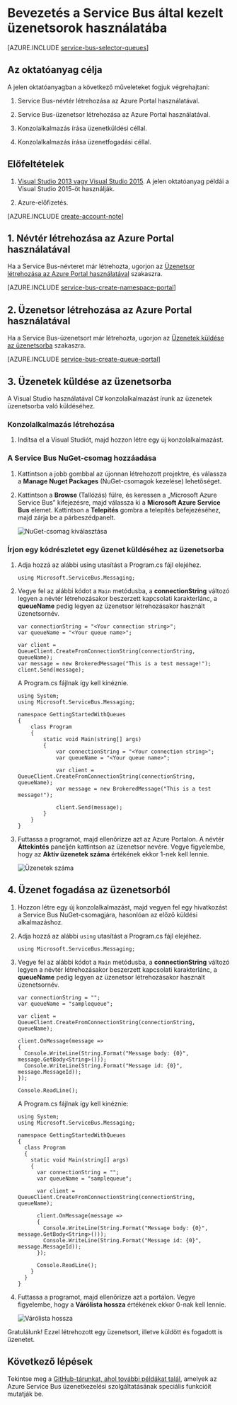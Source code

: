 <properties
    pageTitle="Bevezetés a Service Bus által kezelt üzenetsorok használatába | Microsoft Azure"
    description="C# konzolalkalmazás létrehozása Service Bus üzenetkezelés számára"
    services="service-bus-messaging"
    documentationCenter=".net"
    authors="jtaubensee"
    manager="timlt"
    editor=""/>

<tags
    ms.service="service-bus-messaging"
    ms.devlang="tbd"
    ms.topic="hero-article"
    ms.tgt_pltfrm="dotnet"
    ms.workload="na"
    ms.date="08/23/2016"
    ms.author="jotaub;sethm"/>


# Bevezetés a Service Bus által kezelt üzenetsorok használatába

[AZURE.INCLUDE [service-bus-selector-queues](../../includes/service-bus-selector-queues.md)]

## Az oktatóanyag célja

A jelen oktatóanyagban a következő műveleteket fogjuk végrehajtani:

1. Service Bus-névtér létrehozása az Azure Portal használatával.

2. Service Bus-üzenetsor létrehozása az Azure Portal használatával.

3. Konzolalkalmazás írása üzenetküldési céllal.

4. Konzolalkalmazás írása üzenetfogadási céllal.

## Előfeltételek

1. [Visual Studio 2013 vagy Visual Studio 2015](http://www.visualstudio.com). A jelen oktatóanyag példái a Visual Studio 2015-öt használják.

2. Azure-előfizetés.

[AZURE.INCLUDE [create-account-note](../../includes/create-account-note.md)]

## 1. Névtér létrehozása az Azure Portal használatával

Ha a Service Bus-névteret már létrehozta, ugorjon az [Üzenetsor létrehozása az Azure Portal használatával](#2-create-a-queue-using-the-azure-portal) szakaszra.

[AZURE.INCLUDE [service-bus-create-namespace-portal](../../includes/service-bus-create-namespace-portal.md)]

## 2. Üzenetsor létrehozása az Azure Portal használatával

Ha a Service Bus-üzenetsort már létrehozta, ugorjon az [Üzenetek küldése az üzenetsorba](#3-send-messages-to-the-queue) szakaszra.

[AZURE.INCLUDE [service-bus-create-queue-portal](../../includes/service-bus-create-queue-portal.md)]

## 3. Üzenetek küldése az üzenetsorba

A Visual Studio használatával C# konzolalkalmazást írunk az üzenetek üzenetsorba való küldéséhez.

### Konzolalkalmazás létrehozása

1. Indítsa el a Visual Studiót, majd hozzon létre egy új konzolalkalmazást.

### A Service Bus NuGet-csomag hozzáadása

1. Kattintson a jobb gombbal az újonnan létrehozott projektre, és válassza a **Manage Nuget Packages** (NuGet-csomagok kezelése) lehetőséget.

2. Kattintson a **Browse** (Tallózás) fülre, és keressen a „Microsoft Azure Service Bus” kifejezésre, majd válassza ki a **Microsoft Azure Service Bus** elemet. Kattintson a **Telepítés** gombra a telepítés befejezéséhez, majd zárja be a párbeszédpanelt.

    ![NuGet-csomag kiválasztása][nuget-pkg]

### Írjon egy kódrészletet egy üzenet küldéséhez az üzenetsorba

1. Adja hozzá az alábbi using utasítást a Program.cs fájl elejéhez.

    ```
    using Microsoft.ServiceBus.Messaging;
    ```
    
2. Vegye fel az alábbi kódot a `Main` metódusba, a **connectionString** változó legyen a névtér létrehozásakor beszerzett kapcsolati karakterlánc, a **queueName** pedig legyen az üzenetsor létrehozásakor használt üzenetsornév.

    ```
    var connectionString = "<Your connection string>";
    var queueName = "<Your queue name>";
  
    var client = QueueClient.CreateFromConnectionString(connectionString, queueName);
    var message = new BrokeredMessage("This is a test message!");
    client.Send(message);
    ```

    A Program.cs fájlnak így kell kinéznie.

    ```
    using System;
    using Microsoft.ServiceBus.Messaging;

    namespace GettingStartedWithQueues
    {
        class Program
        {
            static void Main(string[] args)
            {
                var connectionString = "<Your connection string>";
                var queueName = "<Your queue name>";

                var client = QueueClient.CreateFromConnectionString(connectionString, queueName);
                var message = new BrokeredMessage("This is a test message!");

                client.Send(message);
            }
        }
    }
    ```
  
3. Futtassa a programot, majd ellenőrizze azt az Azure Portalon. A névtér **Áttekintés** paneljén kattintson az üzenetsor nevére. Vegye figyelembe, hogy az **Aktív üzenetek száma** értékének ekkor 1-nek kell lennie.
    
      ![Üzenetek száma][queue-message]
    
## 4. Üzenet fogadása az üzenetsorból

1. Hozzon létre egy új konzolalkalmazást, majd vegyen fel egy hivatkozást a Service Bus NuGet-csomagjára, hasonlóan az előző küldési alkalmazáshoz.

2. Adja hozzá az alábbi `using` utasítást a Program.cs fájl elejéhez.
  
    ```
    using Microsoft.ServiceBus.Messaging;
    ```
  
3. Vegye fel az alábbi kódot a `Main` metódusba, a **connectionString** változó legyen a névtér létrehozásakor beszerzett kapcsolati karakterlánc, a **queueName** pedig legyen az üzenetsor létrehozásakor használt üzenetsornév.

    ```
    var connectionString = "";
    var queueName = "samplequeue";
  
    var client = QueueClient.CreateFromConnectionString(connectionString, queueName);
  
    client.OnMessage(message =>
    {
      Console.WriteLine(String.Format("Message body: {0}", message.GetBody<String>()));
      Console.WriteLine(String.Format("Message id: {0}", message.MessageId));
    });
  
    Console.ReadLine();
    ```

    A Program.cs fájlnak így kell kinéznie:

    ```
    using System;
    using Microsoft.ServiceBus.Messaging;
  
    namespace GettingStartedWithQueues
    {
      class Program
      {
        static void Main(string[] args)
        {
          var connectionString = "";
          var queueName = "samplequeue";
  
          var client = QueueClient.CreateFromConnectionString(connectionString, queueName);
  
          client.OnMessage(message =>
          {
            Console.WriteLine(String.Format("Message body: {0}", message.GetBody<String>()));
            Console.WriteLine(String.Format("Message id: {0}", message.MessageId));
          });
  
          Console.ReadLine();
        }
      }
    }
    ```
  
4. Futtassa a programot, majd ellenőrizze azt a portálon. Vegye figyelembe, hogy a **Várólista hossza** értékének ekkor 0-nak kell lennie.

    ![Várólista hossza][queue-message-receive]
  
Gratulálunk! Ezzel létrehozott egy üzenetsort, illetve küldött és fogadott is üzenetet.

## Következő lépések

Tekintse meg a [GitHub-tárunkat, ahol további példákat talál](https://github.com/Azure-Samples/azure-servicebus-messaging-samples), amelyek az Azure Service Bus üzenetkezelési szolgáltatásának speciális funkcióit mutatják be.

<!--Image references-->

[nuget-pkg]: ./media/service-bus-dotnet-get-started-with-queues/nuget-package.png
[queue-message]: ./media/service-bus-dotnet-get-started-with-queues/queue-message.png
[queue-message-receive]: ./media/service-bus-dotnet-get-started-with-queues/queue-message-receive.png


<!--Reference style links - using these makes the source content way more readable than using inline links-->

[github-samples]: https://github.com/Azure-Samples/azure-servicebus-messaging-samples


<!--HONumber=Sep16_HO5-->


